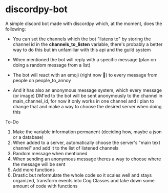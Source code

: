 # discordpy-bot

A simple discord bot made with discordpy which, at the moment, does the following:

- You can set the channels which the bot "listens to" by storing the channel id in the **channels_to_listen** variable, there's probably a better way to do this but im unfamiliar with this api and the guild system

- When mentioned the bot will reply with a specific message (plan on doing a random message from a list)

- The bot will react with an emoji (right now :rofl:) to every message from people on people_to_annoy

- And it has also an anonymous message system, which every message (or image) DM'ed to the bot will be sent anonymously to the channel in main_channel_id, for now it only works in one channel and i plan to change that and make a way to choose the desired server when doing this

To-Do

1. Make the variable information permanent (deciding how, maybe a json or a database)
2. When added to a server, automatically choose the server's "main text channel" and add it to the list of listened channels
3. Random message when mentioned
4. When sending an anonymous message theres a way to choose where the message will be sent
5. Add more functions
6. Drastic but reformulate the whole code so it scales well and stays organized, transform events into Cog Classes and take down some amount of code with functions
